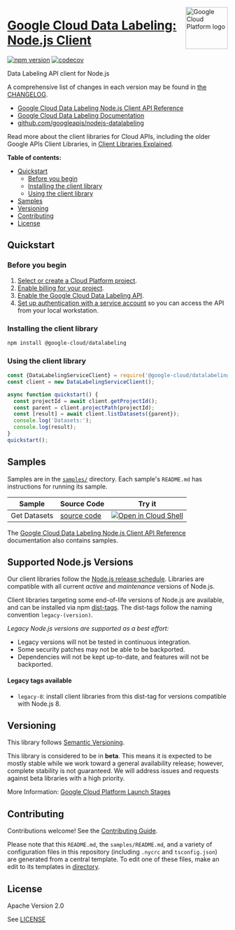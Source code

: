 [//]: # "This README.md file is auto-generated, all changes to this file will be lost."
[//]: # "To regenerate it, use `python -m synthtool`."
<img src="https://avatars2.githubusercontent.com/u/2810941?v=3&s=96" alt="Google Cloud Platform logo" title="Google Cloud Platform" align="right" height="96" width="96"/>

# [Google Cloud Data Labeling: Node.js Client](https://github.com/googleapis/nodejs-datalabeling)


[![npm version](https://img.shields.io/npm/v/@google-cloud/datalabeling.svg)](https://www.npmjs.org/package/@google-cloud/datalabeling)
[![codecov](https://img.shields.io/codecov/c/github/googleapis/nodejs-datalabeling/main.svg?style=flat)](https://codecov.io/gh/googleapis/nodejs-datalabeling)




Data Labeling API client for Node.js


A comprehensive list of changes in each version may be found in
[the CHANGELOG](https://github.com/googleapis/nodejs-datalabeling/blob/main/CHANGELOG.md).

* [Google Cloud Data Labeling Node.js Client API Reference][client-docs]
* [Google Cloud Data Labeling Documentation][product-docs]
* [github.com/googleapis/nodejs-datalabeling](https://github.com/googleapis/nodejs-datalabeling)

Read more about the client libraries for Cloud APIs, including the older
Google APIs Client Libraries, in [Client Libraries Explained][explained].

[explained]: https://cloud.google.com/apis/docs/client-libraries-explained

**Table of contents:**


* [Quickstart](#quickstart)
  * [Before you begin](#before-you-begin)
  * [Installing the client library](#installing-the-client-library)
  * [Using the client library](#using-the-client-library)
* [Samples](#samples)
* [Versioning](#versioning)
* [Contributing](#contributing)
* [License](#license)

## Quickstart

### Before you begin

1.  [Select or create a Cloud Platform project][projects].
1.  [Enable billing for your project][billing].
1.  [Enable the Google Cloud Data Labeling API][enable_api].
1.  [Set up authentication with a service account][auth] so you can access the
    API from your local workstation.

### Installing the client library

```bash
npm install @google-cloud/datalabeling
```


### Using the client library

```javascript
const {DataLabelingServiceClient} = require('@google-cloud/datalabeling');
const client = new DataLabelingServiceClient();

async function quickstart() {
  const projectId = await client.getProjectId();
  const parent = client.projectPath(projectId);
  const [result] = await client.listDatasets({parent});
  console.log('Datasets:');
  console.log(result);
}
quickstart();

```



## Samples

Samples are in the [`samples/`](https://github.com/googleapis/nodejs-datalabeling/tree/main/samples) directory. Each sample's `README.md` has instructions for running its sample.

| Sample                      | Source Code                       | Try it |
| --------------------------- | --------------------------------- | ------ |
| Get Datasets | [source code](https://github.com/googleapis/nodejs-datalabeling/blob/main/samples/quickstart.js) | [![Open in Cloud Shell][shell_img]](https://console.cloud.google.com/cloudshell/open?git_repo=https://github.com/googleapis/nodejs-datalabeling&page=editor&open_in_editor=samples/quickstart.js,samples/README.md) |



The [Google Cloud Data Labeling Node.js Client API Reference][client-docs] documentation
also contains samples.

## Supported Node.js Versions

Our client libraries follow the [Node.js release schedule](https://nodejs.org/en/about/releases/).
Libraries are compatible with all current _active_ and _maintenance_ versions of
Node.js.

Client libraries targeting some end-of-life versions of Node.js are available, and
can be installed via npm [dist-tags](https://docs.npmjs.com/cli/dist-tag).
The dist-tags follow the naming convention `legacy-(version)`.

_Legacy Node.js versions are supported as a best effort:_

* Legacy versions will not be tested in continuous integration.
* Some security patches may not be able to be backported.
* Dependencies will not be kept up-to-date, and features will not be backported.

#### Legacy tags available

* `legacy-8`: install client libraries from this dist-tag for versions
  compatible with Node.js 8.

## Versioning

This library follows [Semantic Versioning](http://semver.org/).




This library is considered to be in **beta**. This means it is expected to be
mostly stable while we work toward a general availability release; however,
complete stability is not guaranteed. We will address issues and requests
against beta libraries with a high priority.





More Information: [Google Cloud Platform Launch Stages][launch_stages]

[launch_stages]: https://cloud.google.com/terms/launch-stages

## Contributing

Contributions welcome! See the [Contributing Guide](https://github.com/googleapis/nodejs-datalabeling/blob/main/CONTRIBUTING.md).

Please note that this `README.md`, the `samples/README.md`,
and a variety of configuration files in this repository (including `.nycrc` and `tsconfig.json`)
are generated from a central template. To edit one of these files, make an edit
to its templates in
[directory](https://github.com/googleapis/synthtool).

## License

Apache Version 2.0

See [LICENSE](https://github.com/googleapis/nodejs-datalabeling/blob/main/LICENSE)

[client-docs]: https://cloud.google.com/nodejs/docs/reference/datalabeling/latest
[product-docs]: https://cloud.google.com/data-labeling/docs/
[shell_img]: https://gstatic.com/cloudssh/images/open-btn.png
[projects]: https://console.cloud.google.com/project
[billing]: https://support.google.com/cloud/answer/6293499#enable-billing
[enable_api]: https://console.cloud.google.com/flows/enableapi?apiid=datalabeling.googleapis.com
[auth]: https://cloud.google.com/docs/authentication/getting-started
